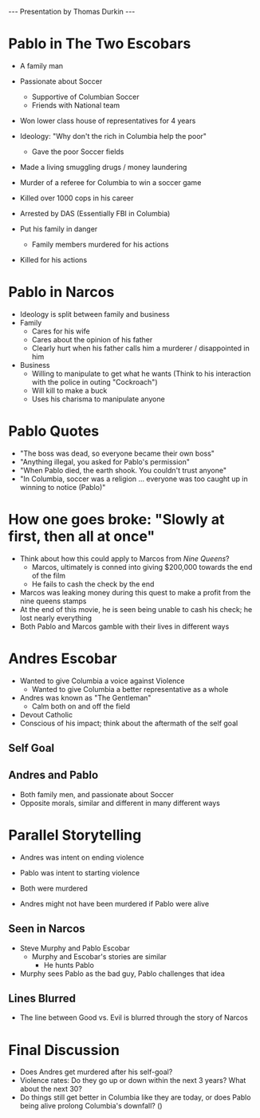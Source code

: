--- Presentation by Thomas Durkin --- 

# Pablo in The Two Escobars
- A family man
- Passionate about Soccer
	- Supportive of Columbian Soccer
	- Friends with National team
- Won lower class house of representatives for 4 years
- Ideology: "Why don't the rich in Columbia help the poor"
	- Gave the poor Soccer fields

- Made a living smuggling drugs / money laundering
- Murder of a referee for Columbia to win a soccer game
- Killed over 1000 cops in his career
- Arrested by DAS (Essentially FBI in Columbia)
- Put his family in danger
	- Family members murdered for his actions
- Killed for his actions

# Pablo in Narcos
- Ideology is split between family and business
- Family
	- Cares for his wife
	- Cares about the opinion of his father
	- Clearly hurt when his father calls him a murderer / disappointed in him
- Business
	- Willing to manipulate to get what he wants (Think to his interaction with the police in outing "Cockroach")
	- Will kill to make a buck
	- Uses his charisma to manipulate anyone

# Pablo Quotes
- "The boss was dead, so everyone became their own boss"
- "Anything illegal, you asked for Pablo's permission"
- "When Pablo died, the earth shook. You couldn't trust anyone"
- "In Columbia, soccer was a religion ... everyone was too caught up in winning to notice (Pablo)"

# How one goes broke: "Slowly at first, then all at once"
- Think about how this could apply to Marcos from *Nine Queens*?
	- Marcos, ultimately is conned into giving $200,000 towards the end of the film
	- He fails to cash the check by the end
- Marcos was leaking money during this quest to make a profit from the nine queens stamps
- At the end of this movie, he is seen being unable to cash his check; he lost nearly everything
- Both Pablo and Marcos gamble with their lives in different ways


# Andres Escobar
- Wanted to give Columbia a voice against Violence
	- Wanted to give Columbia a better representative as a whole
- Andres was known as "The Gentleman"
	- Calm both on and off the field
- Devout Catholic
- Conscious of his impact; think about the aftermath of the self goal

## Self Goal


## Andres and Pablo
- Both family men, and passionate about Soccer
- Opposite morals, similar and different in many different ways


# Parallel Storytelling
- Andres was intent on ending violence
- Pablo was intent to starting violence

- Both were murdered

- Andres might not have been murdered if Pablo were alive

## Seen in Narcos
- Steve Murphy and Pablo Escobar
	- Murphy and Escobar's stories are similar
		- He hunts Pablo
- Murphy sees Pablo as the bad guy, Pablo challenges that idea

## Lines Blurred
- The line between Good vs. Evil is blurred through the story of Narcos

# Final Discussion
- Does Andres get murdered after his self-goal? 
- Violence rates: Do they go up or down within the next 3 years? What about the next 30?
- Do things still get better in Columbia like they are today, or does Pablo being alive prolong Columbia's downfall? ()